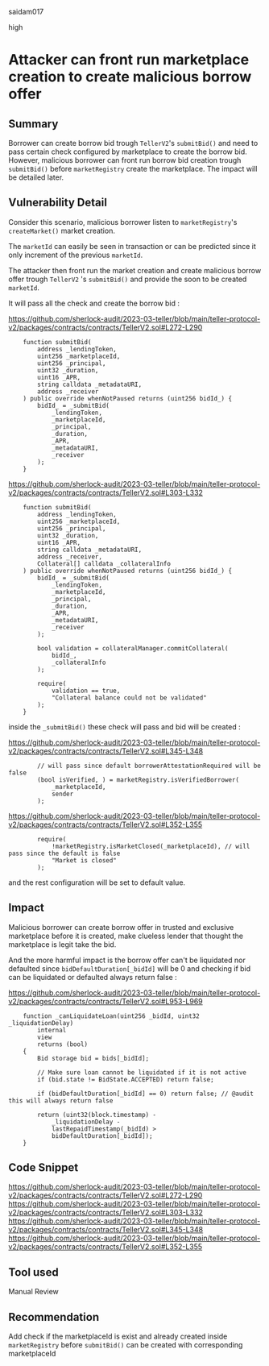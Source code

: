 saidam017

high

# Attacker can front run marketplace creation to create malicious borrow offer

## Summary

Borrower can create borrow bid trough `TellerV2`'s `submitBid()` and need to pass certain check configured by marketplace to create the borrow bid. However, malicious borrower can front run borrow bid creation trough `submitBid()`  before `marketRegistry` create the marketplace. The impact will be detailed later.

## Vulnerability Detail

Consider this scenario, malicious borrower listen to `marketRegistry`'s `createMarket()` market creation.

The `marketId` can easily be seen in transaction or can be predicted since it only increment of the previous `marketId`.

The attacker then front run the market creation and create malicious borrow offer trough `TellerV2` 's `submitBid()` and provide the soon to be created `marketId`.

It will pass all the check and create the borrow bid :

https://github.com/sherlock-audit/2023-03-teller/blob/main/teller-protocol-v2/packages/contracts/contracts/TellerV2.sol#L272-L290

```solidity
    function submitBid(
        address _lendingToken,
        uint256 _marketplaceId,
        uint256 _principal,
        uint32 _duration,
        uint16 _APR,
        string calldata _metadataURI,
        address _receiver
    ) public override whenNotPaused returns (uint256 bidId_) {
        bidId_ = _submitBid(
            _lendingToken,
            _marketplaceId,
            _principal,
            _duration,
            _APR,
            _metadataURI,
            _receiver
        );
    }
```

https://github.com/sherlock-audit/2023-03-teller/blob/main/teller-protocol-v2/packages/contracts/contracts/TellerV2.sol#L303-L332

```solidity
    function submitBid(
        address _lendingToken,
        uint256 _marketplaceId,
        uint256 _principal,
        uint32 _duration,
        uint16 _APR,
        string calldata _metadataURI,
        address _receiver,
        Collateral[] calldata _collateralInfo
    ) public override whenNotPaused returns (uint256 bidId_) {
        bidId_ = _submitBid(
            _lendingToken,
            _marketplaceId,
            _principal,
            _duration,
            _APR,
            _metadataURI,
            _receiver
        );

        bool validation = collateralManager.commitCollateral(
            bidId_,
            _collateralInfo
        );

        require(
            validation == true,
            "Collateral balance could not be validated"
        );
    }
```

inside the `_submitBid()` these check will pass and bid will be created : 

https://github.com/sherlock-audit/2023-03-teller/blob/main/teller-protocol-v2/packages/contracts/contracts/TellerV2.sol#L345-L348

```solidity
        // will pass since default borrowerAttestationRequired will be false
        (bool isVerified, ) = marketRegistry.isVerifiedBorrower( 
            _marketplaceId,
            sender
        );
```
https://github.com/sherlock-audit/2023-03-teller/blob/main/teller-protocol-v2/packages/contracts/contracts/TellerV2.sol#L352-L355

```solidity
        require(
            !marketRegistry.isMarketClosed(_marketplaceId), // will pass since the default is false
            "Market is closed"
        );

```
and the rest configuration will be set to default value.

## Impact

Malicious borrower can create borrow offer in trusted and exclusive marketplace before it is created, make clueless lender that thought the marketplace is legit take the bid.

And the more harmful impact is the borrow offer can't be liquidated nor defaulted since `bidDefaultDuration[_bidId]` will be 0 and checking if bid can be liquidated or defaulted always return false : 

https://github.com/sherlock-audit/2023-03-teller/blob/main/teller-protocol-v2/packages/contracts/contracts/TellerV2.sol#L953-L969

```solidity
    function _canLiquidateLoan(uint256 _bidId, uint32 _liquidationDelay)
        internal
        view
        returns (bool)
    {
        Bid storage bid = bids[_bidId];

        // Make sure loan cannot be liquidated if it is not active
        if (bid.state != BidState.ACCEPTED) return false;

        if (bidDefaultDuration[_bidId] == 0) return false; // @audit this will always return false

        return (uint32(block.timestamp) -
            _liquidationDelay -
            lastRepaidTimestamp(_bidId) >
            bidDefaultDuration[_bidId]);
    }
```

## Code Snippet

https://github.com/sherlock-audit/2023-03-teller/blob/main/teller-protocol-v2/packages/contracts/contracts/TellerV2.sol#L272-L290
https://github.com/sherlock-audit/2023-03-teller/blob/main/teller-protocol-v2/packages/contracts/contracts/TellerV2.sol#L303-L332
https://github.com/sherlock-audit/2023-03-teller/blob/main/teller-protocol-v2/packages/contracts/contracts/TellerV2.sol#L345-L348
https://github.com/sherlock-audit/2023-03-teller/blob/main/teller-protocol-v2/packages/contracts/contracts/TellerV2.sol#L352-L355


## Tool used

Manual Review

## Recommendation

Add check if the marketplaceId is exist and already created inside `marketRegistry` before `submitBid()` can be created with corresponding marketplaceId
